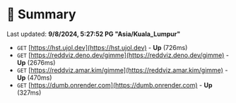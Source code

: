 # 📖 Summary
Last updated: **9/8/2024, 5:27:52 PG "Asia/Kuala_Lumpur"**

- `GET` [https://hst.ujol.dev](https://hst.ujol.dev) - **Up** (726ms)
- `GET` [https://reddviz.deno.dev/gimme](https://reddviz.deno.dev/gimme) - **Up** (2676ms)
- `GET` [https://reddviz.amar.kim/gimme](https://reddviz.amar.kim/gimme) - **Up** (470ms)
- `GET` [https://dumb.onrender.com](https://dumb.onrender.com) - **Up** (327ms)
